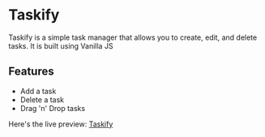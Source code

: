 # Taskify
Taskify is a simple task manager that allows you to create, edit, and delete tasks. It is built using Vanilla JS

## Features
- Add a task
- Delete a task
- Drag 'n' Drop tasks

Here's the live preview: [Taskify](https://dharminnagar.github.io/taskify/)